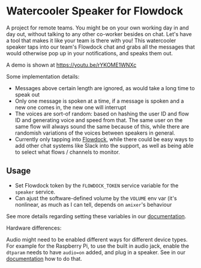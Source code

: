# Watercooler Speaker for Flowdock

A project for remote teams. You might be on your own working day in and day out, without
talking to any other co-worker besides on chat. Let's have a tool that makes it like
your team is there with you! This watercooler speaker taps into our team's Flowdock chat
and grabs all the messages that would otherwise pop up in your notifications, and speaks
them out.

A demo is shown at https://youtu.be/rYKOME1WNXc

Some implementation details:

* Messages above certain length are ignored, as would take a long time to speak out
* Only one message is spoken at a time, if a message is spoken and a new one comes in, the
  new one will interrupt
* The voices are sort-of random: based on hashing the user ID and flow ID and generating
  voice and speed from that. The same user on the same flow will always sound the same because
  of this, while there are randomish variations of the voices between speakers in general.
* Currently only tapping into [Flowdock](https://www.flowdock.com/), while there could be easy
  ways to add other chat systems like Slack into the support, as well as being able to select
  what flows / channels to monitor. 

## Usage

* Set Flowdock token by the `FLOWDOCK_TOKEN` service variable for the `speaker` service.
* Can ajust the software-defined volume by the `VOLUME` env var (it's nonlinear, as much as I can tell,
  depends on `amixer`'s behaviour

See more details regarding setting these variables in our [documentation][env-var-docs].

Hardware differences:

Audio might need to be enabled different ways for different device types. For example for the Raspberry Pi,
to use the built in audio jack,  enable the `dtparam` needs to have `audio=on` added, and plug in a speaker.
See in our [documentation][dtparam] how to do that.


[env-var-docs]: https://www.balena.io/docs/learn/manage/serv-vars/ "Environment and service variables"
[dtparam]: https://www.balena.io/docs/reference/OS/advanced/#setting-device-tree-overlays-dtoverlay-and-parameters-dtparam "Setting device tree overlays (dtoverlay) and parameters (dtparam)"
